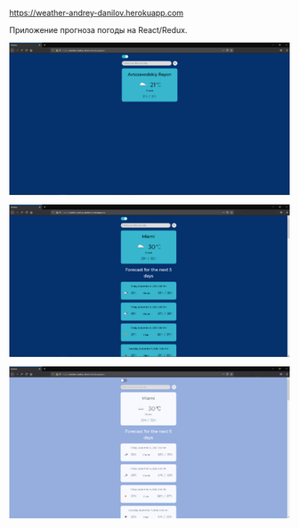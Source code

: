 https://weather-andrey-danilov.herokuapp.com

Приложение прогноза погоды на React/Redux.

![Image alt](https://github.com/Danilov-Andrey/weather/blob/master/1.png)

![Image alt](https://github.com/Danilov-Andrey/weather/blob/master/2.png)

![Image alt](https://github.com/Danilov-Andrey/weather/blob/master/3.png)
